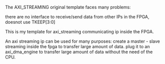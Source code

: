 The AXI_STREAMING original template faces many problems:

there are no interface to receive/send data from other IPs in the FPGA,
doesnot use TKEEP[3:0]

This is my template for axi_streaming communicating ip inside the FPGA.

An axi streaming ip can be used for many purposes:
create a master - slave streaming inside the fpga to transfer large amount of data.
plug it to an axi_dma_engine to transfer large amount of data without the need of the CPU.

